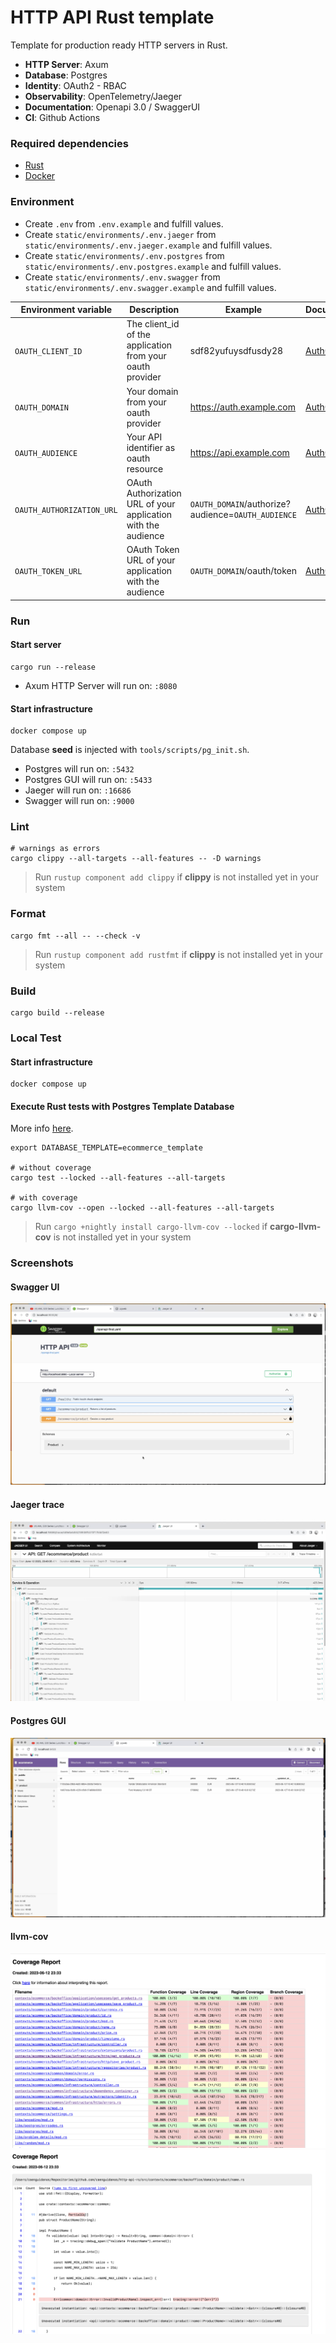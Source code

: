 # HTTP API Rust template

Template for production ready HTTP servers in Rust.

- **HTTP Server**: Axum
- **Database**: Postgres
- **Identity**: OAuth2 - RBAC
- **Observability**: OpenTelemetry/Jaeger
- **Documentation**: Openapi 3.0 / SwaggerUI
- **CI**: Github Actions

### Required dependencies

- [Rust](https://www.rust-lang.org/tools/install)
- [Docker](https://docs.docker.com/engine/install/)

### Environment

- Create `.env` from `.env.example` and fulfill values.
- Create `static/environments/.env.jaeger` from `static/environments/.env.jaeger.example` and fulfill values.
- Create `static/environments/.env.postgres` from `static/environments/.env.postgres.example` and fulfill values.
- Create `static/environments/.env.swagger` from `static/environments/.env.swagger.example` and fulfill values.

| Environment variable      | Description                                                   | Example                                            | Documentation                                                                 |
|---------------------------|---------------------------------------------------------------|----------------------------------------------------|-------------------------------------------------------------------------------|
| `OAUTH_CLIENT_ID`         | The client_id of the application from your oauth provider     | sdf82yufuysdfusdy28                                | [Auth0](https://auth0.com/docs/get-started/applications/application-settings) |
| `OAUTH_DOMAIN`            | Your domain from your oauth provider                          | https://auth.example.com                           | [Auth0](https://auth0.com/docs/customize/custom-domains)                      |
| `OAUTH_AUDIENCE`          | Your API identifier as oauth resource                         | https://api.example.com                            | [Auth0](https://auth0.com/docs/get-started/apis/api-settings)                 |
| `OAUTH_AUTHORIZATION_URL` | OAuth Authorization URL of your application with the audience | `OAUTH_DOMAIN`/authorize?audience=`OAUTH_AUDIENCE` | [Auth0](https://auth0.com/docs/get-started/apis/api-settings)                 |
| `OAUTH_TOKEN_URL`         | OAuth Token URL of your application with the audience         | `OAUTH_DOMAIN`/oauth/token                         | [Auth0](https://auth0.com/docs/get-started/apis/api-settings)                 |

### Run

#### Start server

```shell
cargo run --release
```

- Axum HTTP Server will run on: `:8080`

#### Start infrastructure

```shell
docker compose up
```

Database **seed** is injected with `tools/scripts/pg_init.sh`.

- Postgres will run on: `:5432`
- Postgres GUI will run on: `:5433`
- Jaeger will run on: `:16686`
- Swagger will run on: `:9000`

### Lint

```shell
# warnings as errors
cargo clippy --all-targets --all-features -- -D warnings
```

> Run `rustup component add clippy` if **clippy** is not installed yet in your system

### Format

```shell
cargo fmt --all -- --check -v
```

> Run `rustup component add rustfmt` if **clippy** is not installed yet in your system

### Build

```shell
cargo build --release
```

### Local Test

#### Start infrastructure

```shell
docker compose up
```

#### Execute Rust tests with Postgres Template Database

More info [here](https://www.postgresql.org/docs/current/manage-ag-templatedbs.html).

```shell
export DATABASE_TEMPLATE=ecommerce_template

# without coverage
cargo test --locked --all-features --all-targets

# with coverage
cargo llvm-cov --open --locked --all-features --all-targets
```

> Run `cargo +nightly install cargo-llvm-cov --locked` if **cargo-llvm-cov** is not installed yet in your system

### Screenshots

#### Swagger UI

![swagger](./static/img/swagger.png)

#### Jaeger trace

![jaeger](./static/img/jaeger.png)

#### Postgres GUI

![pgweb](./static/img/pgweb.png)

#### llvm-cov

![cov](./static/img/cov.png)
![cov_2](./static/img/cov_2.png)